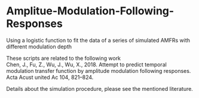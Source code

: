 # Amplitue-Modulation-Following-Responses
Using a logistic function to fit the data of a series of simulated AMFRs with different modulation depth

These scripts are related to the following work  
Chen, J., Fu, Z., Wu, J., Wu, X., 2018. Attempt to predict temporal modulation transfer function by amplitude modulation following responses. Acta Acust united Ac 104, 821–824.  

Details about the simulation procedure, please see the mentioned literature. 
